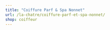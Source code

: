 ```yaml
---
title: "Coiffure Parf & Spa Nonnet"
url: /la-chatre/coiffure-parf-et-spa-nonnet/
shop: coiffeur
---
```

